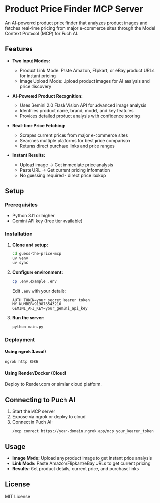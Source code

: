 # Product Price Finder MCP Server

An AI-powered product price finder that analyzes product images and fetches real-time pricing from major e-commerce sites through the Model Context Protocol (MCP) for Puch AI.

## Features

- **Two Input Modes:**
  - Product Link Mode: Paste Amazon, Flipkart, or eBay product URLs for instant pricing
  - Image Upload Mode: Upload product images for AI analysis and price discovery

- **AI-Powered Product Recognition:**
  - Uses Gemini 2.0 Flash Vision API for advanced image analysis
  - Identifies product name, brand, model, and key features
  - Provides detailed product analysis with confidence scoring

- **Real-time Price Fetching:**
  - Scrapes current prices from major e-commerce sites
  - Searches multiple platforms for best price comparison
  - Returns direct purchase links and price ranges

- **Instant Results:**
  - Upload image → Get immediate price analysis
  - Paste URL → Get current pricing information
  - No guessing required - direct price lookup

## Setup

### Prerequisites
- Python 3.11 or higher
- Gemini API key (free tier available)

### Installation

1. **Clone and setup:**
   ```bash
   cd guess-the-price-mcp
   uv venv
   uv sync
   ```

2. **Configure environment:**
   ```bash
   cp .env.example .env
   ```
   
   Edit `.env` with your details:
   ```env
   AUTH_TOKEN=your_secret_bearer_token
   MY_NUMBER=919876543210
   GEMINI_API_KEY=your_gemini_api_key
   ```

3. **Run the server:**
   ```bash
   python main.py
   ```

### Deployment

#### Using ngrok (Local)
```bash
ngrok http 8086
```

#### Using Render/Docker (Cloud)
Deploy to Render.com or similar cloud platform.

## Connecting to Puch AI

1. Start the MCP server
2. Expose via ngrok or deploy to cloud
3. Connect in Puch AI:
   ```
   /mcp connect https://your-domain.ngrok.app/mcp your_bearer_token
   ```

## Usage

- **Image Mode:** Upload any product image to get instant price analysis
- **Link Mode:** Paste Amazon/Flipkart/eBay URLs to get current pricing
- **Results:** Get product details, current price, and purchase links

## License

MIT License
